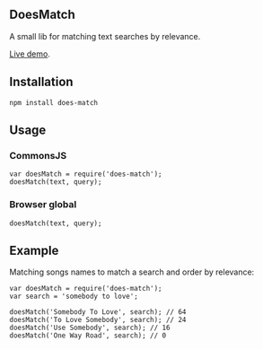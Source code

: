 DoesMatch
---------

A small lib for matching text searches by relevance.

[Live demo](http://rafaeleyng.github.io/does-match/).

## Installation

```
npm install does-match
```

## Usage

### CommonsJS

```
var doesMatch = require('does-match');
doesMatch(text, query);
```

### Browser global

```
doesMatch(text, query);
```

## Example

Matching songs names to match a search and order by relevance:

```
var doesMatch = require('does-match');
var search = 'somebody to love';

doesMatch('Somebody To Love', search); // 64
doesMatch('To Love Somebody', search); // 24
doesMatch('Use Somebody', search); // 16
doesMatch('One Way Road', search); // 0
```
